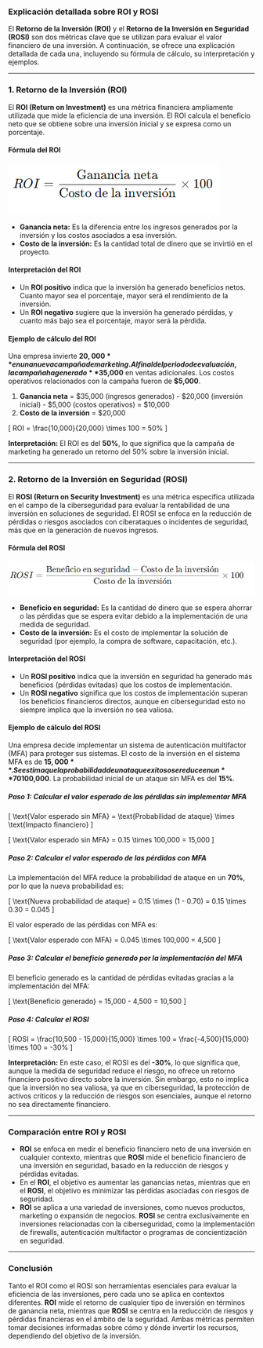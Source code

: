 ### **Explicación detallada sobre ROI y ROSI**

El **Retorno de la Inversión (ROI)** y el **Retorno de la Inversión en Seguridad (ROSI)** son dos métricas clave que se utilizan para evaluar el valor financiero de una inversión. A continuación, se ofrece una explicación detallada de cada una, incluyendo su fórmula de cálculo, su interpretación y ejemplos.

---

### **1. Retorno de la Inversión (ROI)**

El **ROI (Return on Investment)** es una métrica financiera ampliamente utilizada que mide la eficiencia de una inversión. El ROI calcula el beneficio neto que se obtiene sobre una inversión inicial y se expresa como un porcentaje.

#### **Fórmula del ROI**


![ROI](/ROSI/images/roi.png)



- **Ganancia neta:** Es la diferencia entre los ingresos generados por la inversión y los costos asociados a esa inversión.
- **Costo de la inversión:** Es la cantidad total de dinero que se invirtió en el proyecto.

#### **Interpretación del ROI**
- Un **ROI positivo** indica que la inversión ha generado beneficios netos. Cuanto mayor sea el porcentaje, mayor será el rendimiento de la inversión.
- Un **ROI negativo** sugiere que la inversión ha generado pérdidas, y cuanto más bajo sea el porcentaje, mayor será la pérdida.

#### **Ejemplo de cálculo del ROI**

Una empresa invierte **$20,000** en una nueva campaña de marketing. Al final del periodo de evaluación, la campaña ha generado **$35,000** en ventas adicionales. Los costos operativos relacionados con la campaña fueron de **$5,000**.

1. **Ganancia neta** = $35,000 (ingresos generados) - $20,000 (inversión inicial) - $5,000 (costos operativos) = $10,000
2. **Costo de la inversión** = $20,000

\[
ROI = \frac{10,000}{20,000} \times 100 = 50\%
\]

**Interpretación:** El ROI es del **50%**, lo que significa que la campaña de marketing ha generado un retorno del 50% sobre la inversión inicial.

---

### **2. Retorno de la Inversión en Seguridad (ROSI)**

El **ROSI (Return on Security Investment)** es una métrica específica utilizada en el campo de la ciberseguridad para evaluar la rentabilidad de una inversión en soluciones de seguridad. El ROSI se enfoca en la reducción de pérdidas o riesgos asociados con ciberataques o incidentes de seguridad, más que en la generación de nuevos ingresos.

#### **Fórmula del ROSI**


![ROI](/ROSI/images/rosi.png)

- **Beneficio en seguridad:** Es la cantidad de dinero que se espera ahorrar o las pérdidas que se espera evitar debido a la implementación de una medida de seguridad.
- **Costo de la inversión:** Es el costo de implementar la solución de seguridad (por ejemplo, la compra de software, capacitación, etc.).

#### **Interpretación del ROSI**
- Un **ROSI positivo** indica que la inversión en seguridad ha generado más beneficios (pérdidas evitadas) que los costos de implementación.
- Un **ROSI negativo** significa que los costos de implementación superan los beneficios financieros directos, aunque en ciberseguridad esto no siempre implica que la inversión no sea valiosa.

#### **Ejemplo de cálculo del ROSI**

Una empresa decide implementar un sistema de autenticación multifactor (MFA) para proteger sus sistemas. El costo de la inversión en el sistema MFA es de **$15,000**. Se estima que la probabilidad de un ataque exitoso se reduce en un **70%**, y el impacto financiero promedio de un ataque exitoso es de **$100,000**. La probabilidad inicial de un ataque sin MFA es del **15%**.

##### **Paso 1: Calcular el valor esperado de las pérdidas sin implementar MFA**

\[
\text{Valor esperado sin MFA} = \text{Probabilidad de ataque} \times \text{Impacto financiero}
\]

\[
\text{Valor esperado sin MFA} = 0.15 \times 100,000 = 15,000
\]

##### **Paso 2: Calcular el valor esperado de las pérdidas con MFA**

La implementación del MFA reduce la probabilidad de ataque en un **70%**, por lo que la nueva probabilidad es:

\[
\text{Nueva probabilidad de ataque} = 0.15 \times (1 - 0.70) = 0.15 \times 0.30 = 0.045
\]

El valor esperado de las pérdidas con MFA es:

\[
\text{Valor esperado con MFA} = 0.045 \times 100,000 = 4,500
\]

##### **Paso 3: Calcular el beneficio generado por la implementación del MFA**

El beneficio generado es la cantidad de pérdidas evitadas gracias a la implementación del MFA:

\[
\text{Beneficio generado} = 15,000 - 4,500 = 10,500
\]

##### **Paso 4: Calcular el ROSI**

\[
ROSI = \frac{10,500 - 15,000}{15,000} \times 100 = \frac{-4,500}{15,000} \times 100 = -30\%
\]

**Interpretación:** En este caso, el ROSI es del **-30%**, lo que significa que, aunque la medida de seguridad reduce el riesgo, no ofrece un retorno financiero positivo directo sobre la inversión. Sin embargo, esto no implica que la inversión no sea valiosa, ya que en ciberseguridad, la protección de activos críticos y la reducción de riesgos son esenciales, aunque el retorno no sea directamente financiero.

---

### **Comparación entre ROI y ROSI**

- **ROI** se enfoca en medir el beneficio financiero neto de una inversión en cualquier contexto, mientras que **ROSI** mide el beneficio financiero de una inversión en seguridad, basado en la reducción de riesgos y pérdidas evitadas.
- En el **ROI**, el objetivo es aumentar las ganancias netas, mientras que en el **ROSI**, el objetivo es minimizar las pérdidas asociadas con riesgos de seguridad.
- **ROI** se aplica a una variedad de inversiones, como nuevos productos, marketing o expansión de negocios. **ROSI** se centra exclusivamente en inversiones relacionadas con la ciberseguridad, como la implementación de firewalls, autenticación multifactor o programas de concientización en seguridad.

---

### **Conclusión**

Tanto el ROI como el ROSI son herramientas esenciales para evaluar la eficiencia de las inversiones, pero cada uno se aplica en contextos diferentes. **ROI** mide el retorno de cualquier tipo de inversión en términos de ganancia neta, mientras que **ROSI** se centra en la reducción de riesgos y pérdidas financieras en el ámbito de la seguridad. Ambas métricas permiten tomar decisiones informadas sobre cómo y dónde invertir los recursos, dependiendo del objetivo de la inversión.
